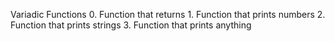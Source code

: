 Variadic Functions
0. Function that returns
	1. Function that prints numbers
	2. Function that prints strings
	3. Function that prints anything
